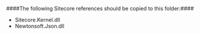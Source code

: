 ####The following Sitecore references should be copied to this folder:####
* Sitecore.Kernel.dll
* Newtonsoft.Json.dll
